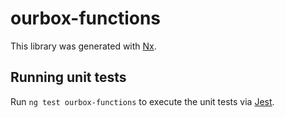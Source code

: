 # ourbox-functions

This library was generated with [Nx](https://nx.dev).

## Running unit tests

Run `ng test ourbox-functions` to execute the unit tests via [Jest](https://jestjs.io).
